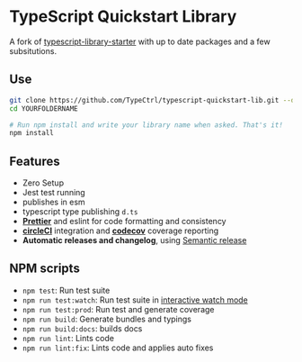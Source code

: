 # TypeScript Quickstart Library

A fork of [typescript-library-starter](https://github.com/alexjoverm/typescript-library-starter) with up to date packages and a few subsitutions.

## Use

```sh
git clone https://github.com/TypeCtrl/typescript-quickstart-lib.git --depth=1 YOURFOLDERNAME
cd YOURFOLDERNAME

# Run npm install and write your library name when asked. That's it!
npm install
```

## Features

- Zero Setup
- Jest test running
- publishes in esm
- typescript type publishing `d.ts`
- **[Prettier](https://github.com/prettier/prettier)** and eslint for code formatting and consistency
- **[circleCI](https://circleci.com)** integration and **[codecov](https://codecov.io)** coverage reporting
- **Automatic releases and changelog**, using [Semantic release](https://github.com/semantic-release/semantic-release)

## NPM scripts

- `npm test`: Run test suite
- `npm run test:watch`: Run test suite in [interactive watch mode](http://facebook.github.io/jest/docs/cli.html#watch)
- `npm run test:prod`: Run test and generate coverage
- `npm run build`: Generate bundles and typings
- `npm run build:docs`: builds docs
- `npm run lint`: Lints code
- `npm run lint:fix`: Lints code and applies auto fixes
